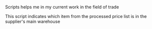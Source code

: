 Scripts helps me in my current work in the field of trade

This script indicates which item from the processed price list is in the supplier's main warehouse
